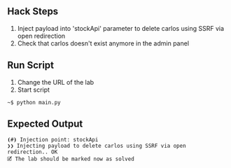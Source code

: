 ## Hack Steps

1. Inject payload into 'stockApi' parameter to delete carlos using SSRF via open redirection
2. Check that carlos doesn't exist anymore in the admin panel

## Run Script

1. Change the URL of the lab
2. Start script

```
~$ python main.py
```

## Expected Output

```
⦗#⦘ Injection point: stockApi
❯❯ Injecting payload to delete carlos using SSRF via open redirection.. OK
🗹 The lab should be marked now as solved
```
